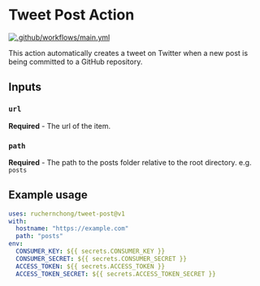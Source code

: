 # Tweet Post Action

[![.github/workflows/main.yml](https://github.com/ruchernchong/tweet-post-action/actions/workflows/main.yml/badge.svg)](https://github.com/ruchernchong/tweet-post-action/actions/workflows/main.yml)

This action automatically creates a tweet on Twitter when a new post is being committed to a GitHub repository.

## Inputs

### `url`

**Required** - The url of the item.

### `path`

**Required** - The path to the posts folder relative to the root directory. e.g. `posts`

## Example usage

```yaml
uses: ruchernchong/tweet-post@v1
with:
  hostname: "https://example.com"
  path: "posts"
env:
  CONSUMER_KEY: ${{ secrets.CONSUMER_KEY }}
  CONSUMER_SECRET: ${{ secrets.CONSUMER_SECRET }}
  ACCESS_TOKEN: ${{ secrets.ACCESS_TOKEN }}
  ACCESS_TOKEN_SECRET: ${{ secrets.ACCESS_TOKEN_SECRET }}
```
